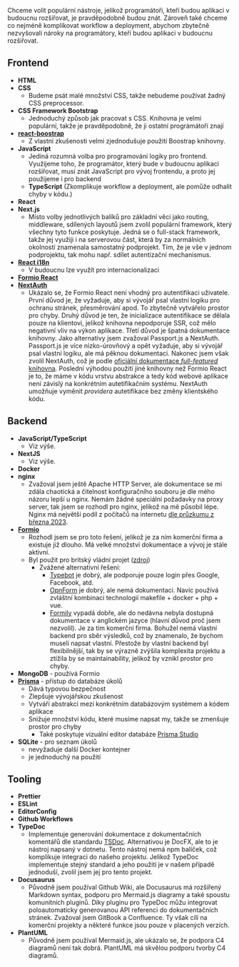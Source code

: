 Chceme volit populární nástroje, jelikož programátoři, kteří budou aplikaci v
budoucnu rozšiřovat, je pravděpodobně budou znát. Zároveň také chceme co nejméně
komplikovat workflow a deployment, abychom zbytečně nezvyšovali nároky na
programátory, kteří budou aplikaci v budoucnu rozšiřovat.

## Frontend

-   **HTML**
-   **CSS**
    -   Budeme psát malé množství CSS, takže nebudeme používat žadný CSS
        preprocessor.
-   **CSS Framework Bootstrap**
    -   Jednoduchý způsob jak pracovat s CSS. Knihovna je velmi populární, takže
        je pravděpodobně, že ji ostatní prográmátoři znají
-   **[react-boostrap](https://react-bootstrap.github.io/)**
    -   Z vlastní zkušenosti velmi zjednodušuje použití Boostrap knihovny.
-   **JavaScript**
    -   Jediná rozumná volba pro programování logiky pro frontend. Využijeme
        toho, že programátor, který bude v budoucnu aplikaci rozšiřovat, musí
        znát JavaScript pro vývoj frontendu, a proto jej použijeme i pro backend
    -   **TypeScript** (Zkomplikuje workflow a deployment, ale pomůže odhalit
        chyby v kódu.)
-   **React**
-   **Next.js**
    -   Místo volby jednotlivých balíků pro základní věci jako routing,
        middleware, sdílených layoutů jsem zvolil populární framework, který
        všechny tyto funkce poskytuje. Jedná se o full-stack framework, takže
        jej využiji i na serverovou část, která by za normálních okolností
        znamenala samostatný podprojekt. Tím, že je vše v jednom podprojektu,
        tak mohu např. sdílet autentizační mechanismus.
-   **[React i18n](https://github.com/i18next/react-i18next)**
    -   V budoucnu lze využít pro internacionalizaci
-   **[Formio React](https://github.com/formio/react/tree/master)**
-   **[NextAuth](https://next-auth.js.org/)**
    -   Ukázalo se, že Formio React není vhodný pro autentifikaci uživatele.
        První důvod je, že vyžaduje, aby si vývojář psal vlastní logiku pro
        ochranu stránek, přesměrování apod. To zbytečně vytvářelo prostor pro
        chyby. Druhý důvod je ten, že inicializace autentifikace se dělala pouze
        na klientovi, jelikož knihovna nepodporuje SSR, což mělo negativní vliv
        na výkon aplikace. Třetí důvod je špatná dokumentace knihovny. Jako
        alternativy jsem zvažoval Passport.js a NextAuth. Passport.js je více
        nízko-úrovňový a opět vyžaduje, aby si vývojář psal vlastní logiku, ale
        má pěknou dokumentaci. Nakonec jsem však zvolil NextAuth, což je podle
        [oficiální dokumentace _full-featured_ knihovna](https://nextjs.org/docs/pages/building-your-application/routing/authenticating).
        Poslední výhodou použití jiné knihovny než Formio React je to, že máme v
        kódu vrstvu abstrakce a tedy kód webové aplikace není závislý na
        konkrétním autetifikačním systému. NextAuth umožňuje vyměnit _providera_
        autetifikace bez změny klientského kódu.

## Backend

-   **JavaScript/TypeScript**
    -   Viz výše.
-   **NextJS**
    -   Viz výše.
-   **Docker**
-   **nginx**
    -   Zvažoval jsem ještě Apache HTTP Server, ale dokumentace se mi zdála
        chaotická a čitelnost konfiguračního souboru je dle mého názoru lepší u
        nginx. Nemám žádné speciální požadavky na proxy server, tak jsem se
        rozhodl pro nginx, jelikož na mě působil lépe. Nginx má největší podíl z
        počítačů na internetu
        [dle průzkumu z března 2023](https://news.netcraft.com/archives/category/web-server-survey/).
-   **[Formio](https://github.com/formio/formio)**
    -   Rozhodl jsem se pro toto řešení, jelikož je za ním komerční firma a
        existuje již dlouho. Má velké množství dokumentace a vývoj je stále
        aktivní.
    -   Byl použit pro britský vládní projet
        ([zdroj](https://www.youtube.com/watch?v=nuf46N5vU34))
        -   Zvážené alternativní řešení:
            -   [Typebot](https://github.com/baptisteArno/typebot.io) je dobrý,
                ale podporuje pouze login přes Google, Facebook, atd.
            -   [OpnForm](https://github.com/JhumanJ/OpnForm) je dobrý, ale nemá
                dokumentaci. Navíc používá zvláštní kombinaci technologií
                makefile + docker + php + vue.
            -   [Formily](https://github.com/alibaba/formily) vypadá dobře, ale
                do nedávna nebyla dostupná dokumentace v anglickém jazyce
                (hlavní důvod proč jsem nezvolil). Je za tím komerční firma.
                Bohužel nemá vlastní backend pro sběr výsledků, což by
                znamenalo, že bychom museli napsat vlastní. Přestože by vlastní
                backend byl flexibilnější, tak by se výrazně zvýšila komplexita
                projektu a ztížila by se maintainability, jelikož by vznikl
                prostor pro chyby.
-   **MongoDB** - používá Formio
-   **[Prisma](https://www.prisma.io/)** - přístup do databáze úkolů
    -   Dává typovou bezpečnost
    -   Zlepšuje vývojářskou zkušenost
    -   Vytváří abstrakci mezi konkrétním databázovým systémem a kódem aplikace
    -   Snižuje množství kódu, které musíme napsat my, takže se zmenšuje prostor
        pro chyby
        -   Také poskytuje vizuální editor databáze
            [Prisma Studio](https://www.prisma.io/studio)
-   **SQLite** - pro seznam úkolů
    -   nevyžaduje další Docker kontejner
    -   je jednoduchý na použití

## Tooling

-   **Prettier**
-   **ESLint**
-   **EditorConfig**
-   **Github Workflows**
-   **TypeDoc**
    -   Implementuje generování dokumentace z dokumentačních komentářů dle
        standardu [TSDoc](https://tsdoc.org/). Alternativou je DocFX, ale to je
        nástroj napsaný v dotnetu. Tento nástroj nemá npm balíček, což
        komplikuje integraci do našeho projektu. Jelikož TypeDoc implementuje
        stejný standard a jeho použití je v našem případě jednoduší, zvolil jsem
        jej pro tento projekt.
-   **Docusaurus**
    -   Původně jsem používal Github Wiki, ale Docusaurus má rozšířený Markdown
        syntax, podporu pro Mermaid.js diagramy a také spoustu komunitních
        pluginů. Díky pluginu pro TypeDoc můžu integrovat poloautomaticky
        generovanou API referenci do dokumentačních stránek. Zvažoval jsem
        GitBook a Confluence. Ty však cílí na komerční projekty a některé funkce
        jsou pouze v placených verzích.
-   **PlantUML**
    -   Původně jsem používal Mermaid.js, ale ukázalo se, že podpora C4 diagramů
        není tak dobrá. PlantUML má skvělou podporu tvorby C4 diagramů.
